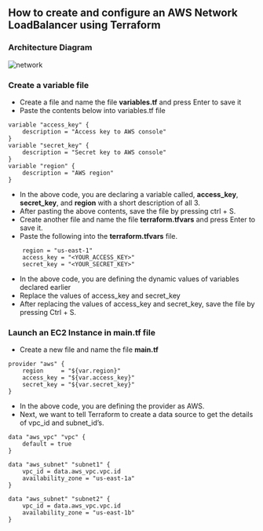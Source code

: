 ## How to create and configure an AWS Network LoadBalancer using Terraform
### Architecture Diagram
![network](https://github.com/user-attachments/assets/490a4eac-2059-44a5-8a17-5e38f680dc90)
###  Create a variable file
- Create a file and name the file **variables.tf** and press Enter to save it
- Paste the contents below into variables.tf file
```
variable "access_key" {
    description = "Access key to AWS console"
}
variable "secret_key" {
    description = "Secret key to AWS console"
}
variable "region" {
    description = "AWS region"
}
```
- In the above code, you are declaring a variable called, **access_key**, **secret_key**, and **region** with a short description of all 3.
- After pasting the above contents, save the file by pressing ctrl + S.
- Create another file and name the file **terraform.tfvars** and press Enter to save it.
- Paste the following into the **terraform.tfvars** file.
```
    region = "us-east-1"
    access_key = "<YOUR_ACCESS_KEY>"        
    secret_key = "<YOUR_SECRET_KEY>"
```
- In the above code, you are defining the dynamic values of variables declared earlier
- Replace the values of access_key and secret_key
- After replacing the values of access_key and secret_key, save the file by pressing Ctrl + S.
### Launch an EC2 Instance in main.tf file
- Create a new file and name the file  **main.tf**
```
provider "aws" {
    region     = "${var.region}"
    access_key = "${var.access_key}"
    secret_key = "${var.secret_key}"
}			
```
- In the above code, you are defining the provider as AWS.
- Next, we want to tell Terraform to create a data source to get the details of vpc_id and subnet_id’s.
```
data "aws_vpc" "vpc" {
    default = true
}

data "aws_subnet" "subnet1" {
    vpc_id = data.aws_vpc.vpc.id
    availability_zone = "us-east-1a"
}

data "aws_subnet" "subnet2" {
    vpc_id = data.aws_vpc.vpc.id
    availability_zone = "us-east-1b"
}
```
